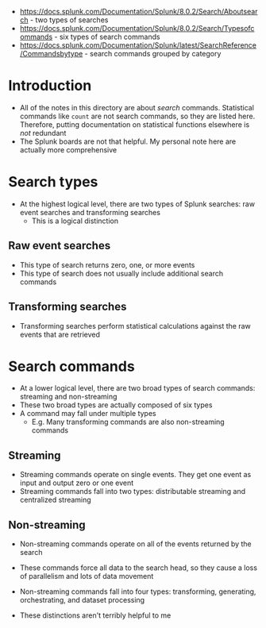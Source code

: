 - https://docs.splunk.com/Documentation/Splunk/8.0.2/Search/Aboutsearch - two types of searches
- https://docs.splunk.com/Documentation/Splunk/8.0.2/Search/Typesofcommands - six types of search commands
- https://docs.splunk.com/Documentation/Splunk/latest/SearchReference/Commandsbytype - search commands grouped by category
# Introduction
- All of the notes in this directory are about *search* commands. Statistical commands like `count` are not search commands, so they are listed here.
  Therefore, putting documentation on statistical functions elsewhere is *not* redundant
- The Splunk boards are not that helpful. My personal note here are actually more comprehensive
# Search types
- At the highest logical level, there are two types of Splunk searches: raw event searches and transforming searches
  - This is a logical distinction
## Raw event searches
- This type of search returns zero, one, or more events
- This type of search does not usually include additional search commands
## Transforming searches
- Transforming searches perform statistical calculations against the raw events that are retrieved
# Search commands
- At a lower logical level, there are two broad types of search commands: streaming and non-streaming
- These two broad types are actually composed of six types
- A command may fall under multiple types
  - E.g. Many transforming commands are also non-streaming commands
## Streaming
- Streaming commands operate on single events. They get one event as input and output zero or one event
- Streaming commands fall into two types: distributable streaming and centralized streaming
## Non-streaming
- Non-streaming commands operate on all of the events returned by the search
- These commands force all data to the search head, so they cause a loss of parallelism and lots of data movement
- Non-streaming commands fall into four types: transforming, generating, orchestrating, and dataset processing

- These distinctions aren't terribly helpful to me